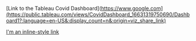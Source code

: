 [Link to the Tableau Covid Dashboard](https://www.google.com](https://public.tableau.com/views/CovidDashboard_16631319750690/Dashboard1?:language=en-US&:display_count=n&:origin=viz_share_link)

[I'm an inline-style link](https://public.tableau.com/views/CovidDashboard_16631319750690/Dashboard1?:language=en-US&:display_count=n&:origin=viz_share_link)
